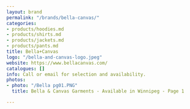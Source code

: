 ```yaml
---
layout: brand
permalink: "/brands/bella-canvas/"
categories:
- products/hoodies.md
- products/shirts.md
- products/jackets.md
- products/pants.md
title: Bella+Canvas
logo: "/bella-and-canvas-logo.jpeg"
website: https://www.bellacanvas.com/
catalogues: []
info: Call or email for selection and availability.
photos:
- photo: "/Bella pg01.PNG"
  title: Bella & Canvas Garments - Available in Winnipeg - Page 1

---
```

